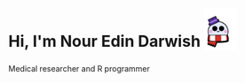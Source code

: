 # Hi, I'm Nour Edin Darwish <sub><img src="https://raw.githubusercontent.com/adqe404/BrawlStarsAnimatedPins/refs/heads/master/Player%20Pins/Campaigns/BRAWLIDAYS/Gifs/emoji_brawlmas_thanks.gif" width="60"></sub>

Medical researcher and R programmer
